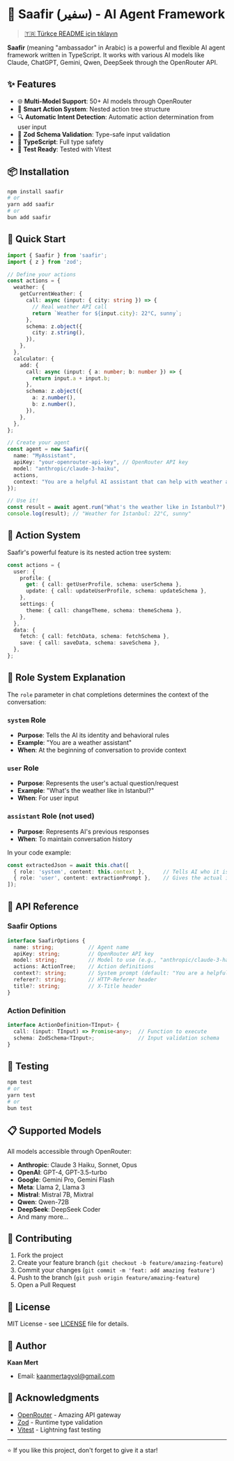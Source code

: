 # 🤖 Saafir (سفير) - AI Agent Framework

> [🇹🇷 Türkçe README için tıklayın](README.tr.md)

**Saafir** (meaning "ambassador" in Arabic) is a powerful and flexible AI agent framework written in TypeScript. It works with various AI models like Claude, ChatGPT, Gemini, Qwen, DeepSeek through the OpenRouter API.

## ✨ Features

- 🌐 **Multi-Model Support**: 50+ AI models through OpenRouter
- 🎯 **Smart Action System**: Nested action tree structure
- 🔍 **Automatic Intent Detection**: Automatic action determination from user input
- 📝 **Zod Schema Validation**: Type-safe input validation
- 🚀 **TypeScript**: Full type safety
- 🧪 **Test Ready**: Tested with Vitest

## 📦 Installation

```bash
npm install saafir
# or
yarn add saafir
# or
bun add saafir
```

## 🚀 Quick Start

```typescript
import { Saafir } from 'saafir';
import { z } from 'zod';

// Define your actions
const actions = {
  weather: {
    getCurrentWeather: {
      call: async (input: { city: string }) => {
        // Real weather API call
        return `Weather for ${input.city}: 22°C, sunny`;
      },
      schema: z.object({
        city: z.string(),
      }),
    },
  },
  calculator: {
    add: {
      call: async (input: { a: number; b: number }) => {
        return input.a + input.b;
      },
      schema: z.object({
        a: z.number(),
        b: z.number(),
      }),
    },
  },
};

// Create your agent
const agent = new Saafir({
  name: "MyAssistant",
  apiKey: "your-openrouter-api-key", // OpenRouter API key
  model: "anthropic/claude-3-haiku",
  actions,
  context: "You are a helpful AI assistant that can help with weather and calculations.",
});

// Use it!
const result = await agent.run("What's the weather like in Istanbul?");
console.log(result); // "Weather for Istanbul: 22°C, sunny"
```

## 🎯 Action System

Saafir's powerful feature is its nested action tree system:

```typescript
const actions = {
  user: {
    profile: {
      get: { call: getUserProfile, schema: userSchema },
      update: { call: updateUserProfile, schema: updateSchema },
    },
    settings: {
      theme: { call: changeTheme, schema: themeSchema },
    },
  },
  data: {
    fetch: { call: fetchData, schema: fetchSchema },
    save: { call: saveData, schema: saveSchema },
  },
};
```

## 🤖 Role System Explanation

The `role` parameter in chat completions determines the context of the conversation:

### `system` Role
- **Purpose**: Tells the AI its identity and behavioral rules
- **Example**: "You are a weather assistant"
- **When**: At the beginning of conversation to provide context

### `user` Role  
- **Purpose**: Represents the user's actual question/request
- **Example**: "What's the weather like in Istanbul?"
- **When**: For user input

### `assistant` Role (not used)
- **Purpose**: Represents AI's previous responses
- **When**: To maintain conversation history

In your code example:
```typescript
const extractedJson = await this.chat([
  { role: 'system', content: this.context },      // Tells AI who it is
  { role: 'user', content: extractionPrompt },    // Gives the actual instruction
]);
```

## 🔧 API Reference

### Saafir Options

```typescript
interface SaafirOptions {
  name: string;           // Agent name
  apiKey: string;         // OpenRouter API key
  model: string;          // Model to use (e.g., "anthropic/claude-3-haiku")
  actions: ActionTree;    // Action definitions
  context?: string;       // System prompt (default: "You are a helpful AI agent.")
  referer?: string;       // HTTP-Referer header
  title?: string;         // X-Title header
}
```

### Action Definition

```typescript
interface ActionDefinition<TInput> {
  call: (input: TInput) => Promise<any>;  // Function to execute
  schema: ZodSchema<TInput>;              // Input validation schema
}
```

## 🧪 Testing

```bash
npm test
# or
yarn test
# or
bun test
```

## 📋 Supported Models

All models accessible through OpenRouter:
- **Anthropic**: Claude 3 Haiku, Sonnet, Opus
- **OpenAI**: GPT-4, GPT-3.5-turbo
- **Google**: Gemini Pro, Gemini Flash  
- **Meta**: Llama 2, Llama 3
- **Mistral**: Mistral 7B, Mixtral
- **Qwen**: Qwen-72B
- **DeepSeek**: DeepSeek Coder
- And many more...

## 🤝 Contributing

1. Fork the project
2. Create your feature branch (`git checkout -b feature/amazing-feature`)
3. Commit your changes (`git commit -m 'feat: add amazing feature'`)
4. Push to the branch (`git push origin feature/amazing-feature`)
5. Open a Pull Request

## 📄 License

MIT License - see [LICENSE](LICENSE) file for details.

## 👤 Author

**Kaan Mert**
- Email: kaanmertagyol@gmail.com

## 🙏 Acknowledgments

- [OpenRouter](https://openrouter.ai) - Amazing API gateway
- [Zod](https://zod.dev) - Runtime type validation
- [Vitest](https://vitest.dev) - Lightning fast testing

---

⭐ If you like this project, don't forget to give it a star!
